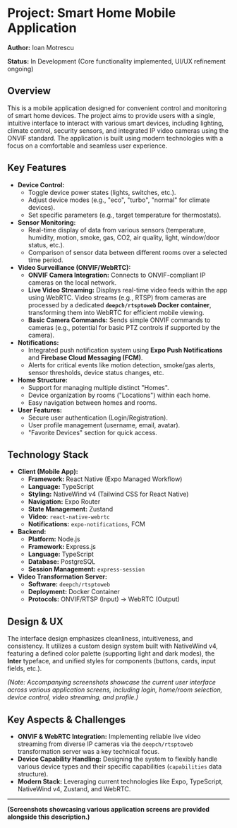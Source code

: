 # Project: Smart Home Mobile Application

**Author:** Ioan Motrescu

**Status:** In Development (Core functionality implemented, UI/UX refinement ongoing)

## Overview

This is a mobile application designed for convenient control and monitoring of smart home devices. The project aims to provide users with a single, intuitive interface to interact with various smart devices, including lighting, climate control, security sensors, and integrated IP video cameras using the ONVIF standard. The application is built using modern technologies with a focus on a comfortable and seamless user experience.

## Key Features

*   **Device Control:**
    *   Toggle device power states (lights, switches, etc.).
    *   Adjust device modes (e.g., "eco", "turbo", "normal" for climate devices).
    *   Set specific parameters (e.g., target temperature for thermostats).
*   **Sensor Monitoring:**
    *   Real-time display of data from various sensors (temperature, humidity, motion, smoke, gas, CO2, air quality, light, window/door status, etc.).
    *   Comparison of sensor data between different rooms over a selected time period.
*   **Video Surveillance (ONVIF/WebRTC):**
    *   **ONVIF Camera Integration:** Connects to ONVIF-compliant IP cameras on the local network.
    *   **Live Video Streaming:** Displays real-time video feeds within the app using WebRTC. Video streams (e.g., RTSP) from cameras are processed by a dedicated **`deepch/rtsptoweb` Docker container**, transforming them into WebRTC for efficient mobile viewing.
    *   **Basic Camera Commands:** Sends simple ONVIF commands to cameras (e.g., potential for basic PTZ controls if supported by the camera).
*   **Notifications:**
    *   Integrated push notification system using **Expo Push Notifications** and **Firebase Cloud Messaging (FCM)**.
    *   Alerts for critical events like motion detection, smoke/gas alerts, sensor thresholds, device status changes, etc.
*   **Home Structure:**
    *   Support for managing multiple distinct "Homes".
    *   Device organization by rooms ("Locations") within each home.
    *   Easy navigation between homes and rooms.
*   **User Features:**
    *   Secure user authentication (Login/Registration).
    *   User profile management (username, email, avatar).
    *   "Favorite Devices" section for quick access.

## Technology Stack

*   **Client (Mobile App):**
    *   **Framework:** React Native (Expo Managed Workflow)
    *   **Language:** TypeScript
    *   **Styling:** NativeWind v4 (Tailwind CSS for React Native)
    *   **Navigation:** Expo Router
    *   **State Management:** Zustand
    *   **Video:** `react-native-webrtc`
    *   **Notifications:** `expo-notifications`, FCM
*   **Backend:**
    *   **Platform:** Node.js
    *   **Framework:** Express.js
    *   **Language:** TypeScript
    *   **Database:** PostgreSQL
    *   **Session Management:** `express-session`
*   **Video Transformation Server:**
    *   **Software:** `deepch/rtsptoweb`
    *   **Deployment:** Docker Container
    *   **Protocols:** ONVIF/RTSP (Input) -> WebRTC (Output)

## Design & UX

The interface design emphasizes cleanliness, intuitiveness, and consistency. It utilizes a custom design system built with NativeWind v4, featuring a defined color palette (supporting light and dark modes), the **Inter** typeface, and unified styles for components (buttons, cards, input fields, etc.).

*(Note: Accompanying screenshots showcase the current user interface across various application screens, including login, home/room selection, device control, video streaming, and profile.)*

## Key Aspects & Challenges

*   **ONVIF & WebRTC Integration:** Implementing reliable live video streaming from diverse IP cameras via the `deepch/rtsptoweb` transformation server was a key technical focus.
*   **Device Capability Handling:** Designing the system to flexibly handle various device types and their specific capabilities (`capabilities` data structure).
*   **Modern Stack:** Leveraging current technologies like Expo, TypeScript, NativeWind v4, Zustand, and WebRTC.
---
**(Screenshots showcasing various application screens are provided alongside this description.)**
